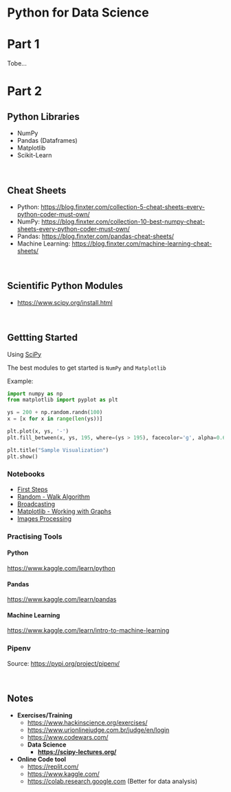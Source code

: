 # Python for Data Science

# Part 1
Tobe...

# Part 2

## Python Libraries

- NumPy
- Pandas (Dataframes)
- Matplotlib
- Scikit-Learn

<br/>

## Cheat Sheets
- Python: https://blog.finxter.com/collection-5-cheat-sheets-every-python-coder-must-own/
- NumPy: https://blog.finxter.com/collection-10-best-numpy-cheat-sheets-every-python-coder-must-own/
- Pandas: https://blog.finxter.com/pandas-cheat-sheets/
- Machine Learning: https://blog.finxter.com/machine-learning-cheat-sheets/

<br/>

## Scientific Python Modules
- https://www.scipy.org/install.html

<br/>

## Gettting Started
Using [SciPy](https://scipy-lectures.org/)

The best modules to get started is `NumPy` and `Matplotlib`

Example:
```python
import numpy as np
from matplotlib import pyplot as plt

ys = 200 + np.random.randn(100)
x = [x for x in range(len(ys))]

plt.plot(x, ys, '-')
plt.fill_between(x, ys, 195, where=(ys > 195), facecolor='g', alpha=0.6)

plt.title("Sample Visualization")
plt.show()
```

### Notebooks

- [First Steps](./notebooks/python-intro.ipynb)
- [Random - Walk Algorithm](notebooks/random-walk.ipynb)
- [Broadcasting](notebooks/broadcasting.ipynb)
- [Matplotlib - Working with Graphs](notebooks/matplotlib.ipynb)
- [Images Processing](notebooks/images.ipynb)

### Practising Tools

#### Python
https://www.kaggle.com/learn/python

#### Pandas
https://www.kaggle.com/learn/pandas

#### Machine Learning
https://www.kaggle.com/learn/intro-to-machine-learning


### Pipenv
Source: https://pypi.org/project/pipenv/

<br/>

## Notes

- **Exercises/Training**
  - https://www.hackinscience.org/exercises/
  - https://www.urionlinejudge.com.br/judge/en/login
  - https://www.codewars.com/
  - **Data Science**
    - **https://scipy-lectures.org/**
- **Online Code tool**
  - https://replit.com/
  - https://www.kaggle.com/
  - https://colab.research.google.com (Better for data analysis)

